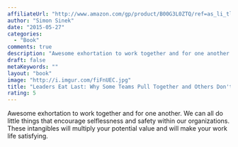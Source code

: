 ```yaml
---
affiliateUrl: "http://www.amazon.com/gp/product/B00G3L0ZTQ/ref=as_li_tl?ie=UTF8&camp=1789&creative=390957&creativeASIN=B00G3L0ZTQ&linkCode=as2&tag=jaktre-20&linkId=MVCDZSPGJSNDIFJH"
author: "Simon Sinek"
date: "2015-05-27"
categories:
  - "Book"
comments: true
description: "Awesome exhortation to work together and for one another.  We can all do little things that encourage selflessness and safety within our organizations"
draft: false
metaKeywords: ""
layout: "book"
image: "http://i.imgur.com/fiFnUEC.jpg"
title: "Leaders Eat Last: Why Some Teams Pull Together and Others Don't"
rating: 5
---
```


Awesome exhortation to work together and for one another.  We can all do little things that encourage selflessness and safety within our organizations.  These intangibles will multiply your potential value and will make your work life satisfying.
